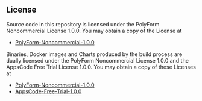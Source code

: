 ## License

Source code in this repository is licensed under the PolyForm Noncommercial License 1.0.0. You may obtain a copy of the License at

 - [PolyForm-Noncommercial-1.0.0](https://github.com/appscode/licenses/raw/1.0.0/PolyForm-Noncommercial-1.0.0.md)

Binaries, Docker images and Charts produced by the build process are dually licensed under the PolyForm Noncommercial License 1.0.0 and the AppsCode Free Trial License 1.0.0. You may obtain a copy of these Licenses at

 - [PolyForm-Noncommercial-1.0.0](https://github.com/appscode/licenses/raw/1.0.0/PolyForm-Noncommercial-1.0.0.md)
 - [AppsCode-Free-Trial-1.0.0](https://github.com/appscode/licenses/raw/1.0.0/AppsCode-Free-Trial-1.0.0.md)
